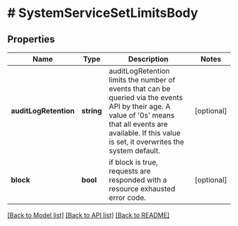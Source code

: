 # # SystemServiceSetLimitsBody

## Properties

Name | Type | Description | Notes
------------ | ------------- | ------------- | -------------
**auditLogRetention** | **string** | auditLogRetention limits the number of events that can be queried via the events API by their age. A value of &#39;0s&#39; means that all events are available. If this value is set, it overwrites the system default. | [optional]
**block** | **bool** | if block is true, requests are responded with a resource exhausted error code. | [optional]

[[Back to Model list]](../../README.md#models) [[Back to API list]](../../README.md#endpoints) [[Back to README]](../../README.md)
